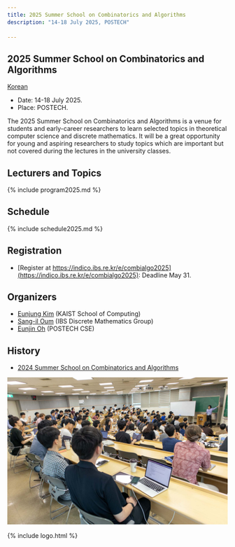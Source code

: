 ```yaml
---
title: 2025 Summer School on Combinatorics and Algorithms
description: "14-18 July 2025, POSTECH"

--- 
```

## 2025 Summer School on Combinatorics and Algorithms

[Korean](/)



- Date: 14-18 July 2025.
- Place: POSTECH.
  
The 2025 Summer School on Combinatorics and Algorithms is a venue for students and early-career researchers to learn selected topics in theoretical computer science and discrete mathematics. 
It will be a great opportunity for young and aspiring researchers to study topics which are important but not covered during the lectures in the university classes.


Lecturers and Topics
---------------------
{% include program2025.md %}
  
Schedule
---------------------  
{% include schedule2025.md %}

  
Registration
--------------------- 
- [Register at https://indico.ibs.re.kr/e/combialgo2025](https://indico.ibs.re.kr/e/combialgo2025): Deadline May 31.

## Organizers

- [Eunjung Kim](https://www.lamsade.dauphine.fr/~kim/) (KAIST School of Computing)
- [Sang-il Oum](https://dimag.ibs.re.kr/home/sangil/) (IBS Discrete Mathematics Group)
- [Eunjin Oh](https://sites.google.com/view/eunjinoh/) (POSTECH CSE)

## History
- [2024 Summer School on Combinatorics and Algorithms](/2024/en/)

![2024 Photo](/assets/2024.jpg)


{% include logo.html %}

